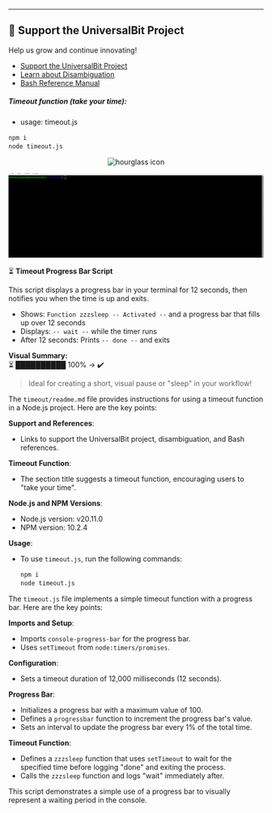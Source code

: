 ---

## 📢 Support the UniversalBit Project
Help us grow and continue innovating!  
- [Support the UniversalBit Project](https://github.com/universalbit-dev/universalbit-dev/tree/main/support)  
- [Learn about Disambiguation](https://en.wikipedia.org/wiki/Wikipedia:Disambiguation)  
- [Bash Reference Manual](https://www.gnu.org/software/bash/manual/)


##### Timeout function (take your time):
* usage: timeout.js
```bash
npm i
node timeout.js
```
<p align="center">
  <img src="https://em-content.zobj.net/source/microsoft/319/hourglass-not-done_23f3.png" width="96" height="96" alt="hourglass icon">
</p>


<img src="https://github.com/universalbit-dev/universalbit-dev/blob/main/timeout/images/gif/timeout.gif" width="auto" />

⏳ **Timeout Progress Bar Script**

This script displays a progress bar in your terminal for 12 seconds, then notifies you when the time is up and exits.

- Shows: `Function zzzsleep -- Activated --` and a progress bar that fills up over 12 seconds
- Displays: `-- wait --` while the timer runs
- After 12 seconds: Prints `-- done --` and exits

**Visual Summary:**  
⏳ ██████████ 100% → ✔️

> Ideal for creating a short, visual pause or "sleep" in your workflow!


The `timeout/readme.md` file provides instructions for using a timeout function in a Node.js project. Here are the key points:

**Support and References**:
   - Links to support the UniversalBit project, disambiguation, and Bash references.

**Timeout Function**:
   - The section title suggests a timeout function, encouraging users to "take your time".

**Node.js and NPM Versions**:
   - Node.js version: v20.11.0
   - NPM version: 10.2.4

**Usage**:
   - To use `timeout.js`, run the following commands:
     ```bash
     npm i
     node timeout.js
     ```

The `timeout.js` file implements a simple timeout function with a progress bar. Here are the key points:

**Imports and Setup**:
   - Imports `console-progress-bar` for the progress bar.
   - Uses `setTimeout` from `node:timers/promises`.

**Configuration**:
   - Sets a timeout duration of 12,000 milliseconds (12 seconds).

**Progress Bar**:
   - Initializes a progress bar with a maximum value of 100.
   - Defines a `progressbar` function to increment the progress bar's value.
   - Sets an interval to update the progress bar every 1% of the total time.

**Timeout Function**:
   - Defines a `zzzsleep` function that uses `setTimeout` to wait for the specified time before logging "done" and exiting the process.
   - Calls the `zzzsleep` function and logs "wait" immediately after.

This script demonstrates a simple use of a progress bar to visually represent a waiting period in the console.


